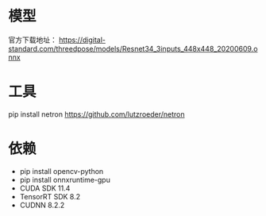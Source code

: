 # 模型

官方下载地址：
https://digital-standard.com/threedpose/models/Resnet34_3inputs_448x448_20200609.onnx

# 工具

pip install netron
https://github.com/lutzroeder/netron

# 依赖

- pip install opencv-python
- pip install onnxruntime-gpu
- CUDA SDK 11.4
- TensorRT SDK 8.2
- CUDNN 8.2.2
